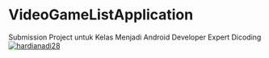 # VideoGameListApplication
Submission Project untuk Kelas Menjadi Android Developer Expert Dicoding
[![hardianadi28](https://circleci.com/gh/hardianadi28/VideoGameListApplication.svg?style=shield)](https://circleci.com/gh/hardianadi28/VideoGameListApplication)
